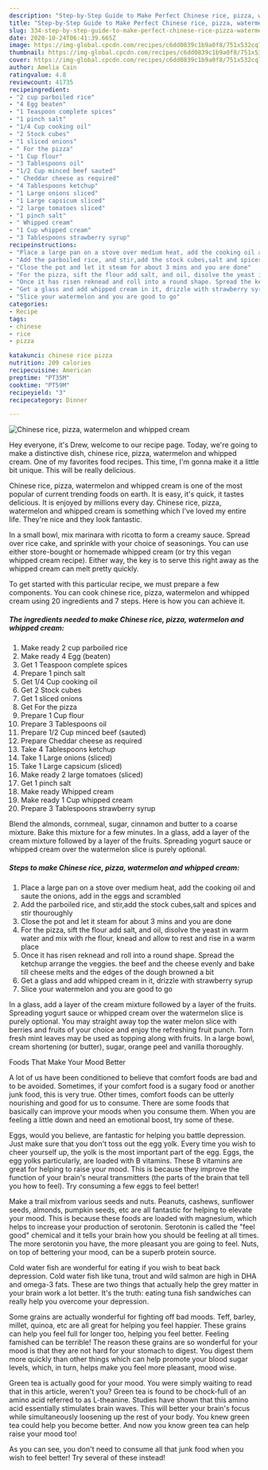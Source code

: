 ```yaml
---
description: "Step-by-Step Guide to Make Perfect Chinese rice, pizza, watermelon and whipped cream"
title: "Step-by-Step Guide to Make Perfect Chinese rice, pizza, watermelon and whipped cream"
slug: 334-step-by-step-guide-to-make-perfect-chinese-rice-pizza-watermelon-and-whipped-cream
date: 2020-10-24T06:41:39.665Z
image: https://img-global.cpcdn.com/recipes/c6dd0839c1b9a0f8/751x532cq70/chinese-rice-pizza-watermelon-and-whipped-cream-recipe-main-photo.jpg
thumbnail: https://img-global.cpcdn.com/recipes/c6dd0839c1b9a0f8/751x532cq70/chinese-rice-pizza-watermelon-and-whipped-cream-recipe-main-photo.jpg
cover: https://img-global.cpcdn.com/recipes/c6dd0839c1b9a0f8/751x532cq70/chinese-rice-pizza-watermelon-and-whipped-cream-recipe-main-photo.jpg
author: Amelia Cain
ratingvalue: 4.8
reviewcount: 41735
recipeingredient:
- "2 cup parboiled rice"
- "4 Egg beaten"
- "1 Teaspoon complete spices"
- "1 pinch salt"
- "1/4 Cup cooking oil"
- "2 Stock cubes"
- "1 sliced onions"
- " For the pizza"
- "1 Cup flour"
- "3 Tablespoons oil"
- "1/2 Cup minced beef sauted"
- " Cheddar cheese as required"
- "4 Tablespoons ketchup"
- "1 Large onions sliced"
- "1 Large capsicum sliced"
- "2 large tomatoes sliced"
- "1 pinch salt"
- " Whipped cream"
- "1 Cup whipped cream"
- "3 Tablespoons strawberry syrup"
recipeinstructions:
- "Place a large pan on a stove over medium heat, add the cooking oil and saute the onions, add in the eggs and scrambled"
- "Add the parboiled rice, and stir,add the stock cubes,salt and spices and stir thouroughly"
- "Close the pot and let it steam for about 3 mins and you are done"
- "For the pizza, sift the flour add salt, and oil, disolve the yeast in warm water and mix with rhe flour, knead and allow to rest and rise in a warm place"
- "Once it has risen reknead and roll into a round shape. Spread the ketchup arrange the veggies. the beef and the cheese evenly and bake till cheese melts and the edges of the dough browned a bit"
- "Get a glass and add whipped cream in it, drizzle with strawberry syrup"
- "Slice your watermelon and you are good to go"
categories:
- Recipe
tags:
- chinese
- rice
- pizza

katakunci: chinese rice pizza 
nutrition: 209 calories
recipecuisine: American
preptime: "PT35M"
cooktime: "PT59M"
recipeyield: "3"
recipecategory: Dinner

---
```



![Chinese rice, pizza, watermelon and whipped cream](https://img-global.cpcdn.com/recipes/c6dd0839c1b9a0f8/751x532cq70/chinese-rice-pizza-watermelon-and-whipped-cream-recipe-main-photo.jpg)

Hey everyone, it's Drew, welcome to our recipe page. Today, we're going to make a distinctive dish, chinese rice, pizza, watermelon and whipped cream. One of my favorites food recipes. This time, I'm gonna make it a little bit unique. This will be really delicious.

Chinese rice, pizza, watermelon and whipped cream is one of the most popular of current trending foods on earth. It is easy, it's quick, it tastes delicious. It is enjoyed by millions every day. Chinese rice, pizza, watermelon and whipped cream is something which I've loved my entire life. They're nice and they look fantastic.

In a small bowl, mix marinara with ricotta to form a creamy sauce. Spread over rice cake, and sprinkle with your choice of seasonings. You can use either store-bought or homemade whipped cream (or try this vegan whipped cream recipe). Either way, the key is to serve this right away as the whipped cream can melt pretty quickly.


To get started with this particular recipe, we must prepare a few components. You can cook chinese rice, pizza, watermelon and whipped cream using 20 ingredients and 7 steps. Here is how you can achieve it.

<!--inarticleads1-->

##### The ingredients needed to make Chinese rice, pizza, watermelon and whipped cream:

1. Make ready 2 cup parboiled rice
1. Make ready 4 Egg (beaten)
1. Get 1 Teaspoon complete spices
1. Prepare 1 pinch salt
1. Get 1/4 Cup cooking oil
1. Get 2 Stock cubes
1. Get 1 sliced onions
1. Get  For the pizza
1. Prepare 1 Cup flour
1. Prepare 3 Tablespoons oil
1. Prepare 1/2 Cup minced beef (sauted)
1. Prepare  Cheddar cheese as required
1. Take 4 Tablespoons ketchup
1. Take 1 Large onions (sliced)
1. Take 1 Large capsicum (sliced)
1. Make ready 2 large tomatoes (sliced)
1. Get 1 pinch salt
1. Make ready  Whipped cream
1. Make ready 1 Cup whipped cream
1. Prepare 3 Tablespoons strawberry syrup


Blend the almonds, cornmeal, sugar, cinnamon and butter to a coarse mixture. Bake this mixture for a few minutes. In a glass, add a layer of the cream mixture followed by a layer of the fruits. Spreading yogurt sauce or whipped cream over the watermelon slice is purely optional. 

<!--inarticleads2-->

##### Steps to make Chinese rice, pizza, watermelon and whipped cream:

1. Place a large pan on a stove over medium heat, add the cooking oil and saute the onions, add in the eggs and scrambled
1. Add the parboiled rice, and stir,add the stock cubes,salt and spices and stir thouroughly
1. Close the pot and let it steam for about 3 mins and you are done
1. For the pizza, sift the flour add salt, and oil, disolve the yeast in warm water and mix with rhe flour, knead and allow to rest and rise in a warm place
1. Once it has risen reknead and roll into a round shape. Spread the ketchup arrange the veggies. the beef and the cheese evenly and bake till cheese melts and the edges of the dough browned a bit
1. Get a glass and add whipped cream in it, drizzle with strawberry syrup
1. Slice your watermelon and you are good to go


In a glass, add a layer of the cream mixture followed by a layer of the fruits. Spreading yogurt sauce or whipped cream over the watermelon slice is purely optional. You may straight away top the water melon slice with berries and fruits of your choice and enjoy the refreshing fruit punch. Torn fresh mint leaves may be used as topping along with fruits. In a large bowl, cream shortening (or butter), sugar, orange peel and vanilla thoroughly. 

Foods That Make Your Mood Better


A lot of us have been conditioned to believe that comfort foods are bad and to be avoided. Sometimes, if your comfort food is a sugary food or another junk food, this is very true. Other times, comfort foods can be utterly nourishing and good for us to consume. There are some foods that basically can improve your moods when you consume them. When you are feeling a little down and need an emotional boost, try some of these.

Eggs, would you believe, are fantastic for helping you battle depression. Just make sure that you don't toss out the egg yolk. Every time you wish to cheer yourself up, the yolk is the most important part of the egg. Eggs, the egg yolks particularly, are loaded with B vitamins. These B vitamins are great for helping to raise your mood. This is because they improve the function of your brain's neural transmitters (the parts of the brain that tell you how to feel). Try consuming a few eggs to feel better!

Make a trail mixfrom various seeds and nuts. Peanuts, cashews, sunflower seeds, almonds, pumpkin seeds, etc are all fantastic for helping to elevate your mood. This is because these foods are loaded with magnesium, which helps to increase your production of serotonin. Serotonin is called the "feel good" chemical and it tells your brain how you should be feeling at all times. The more serotonin you have, the more pleasant you are going to feel. Nuts, on top of bettering your mood, can be a superb protein source.

Cold water fish are wonderful for eating if you wish to beat back depression. Cold water fish like tuna, trout and wild salmon are high in DHA and omega-3 fats. These are two things that actually help the grey matter in your brain work a lot better. It's the truth: eating tuna fish sandwiches can really help you overcome your depression. 

Some grains are actually wonderful for fighting off bad moods. Teff, barley, millet, quinoa, etc are all great for helping you feel happier. These grains can help you feel full for longer too, helping you feel better. Feeling famished can be terrible! The reason these grains are so wonderful for your mood is that they are not hard for your stomach to digest. You digest them more quickly than other things which can help promote your blood sugar levels, which, in turn, helps make you feel more pleasant, mood wise.

Green tea is actually good for your mood. You were simply waiting to read that in this article, weren't you? Green tea is found to be chock-full of an amino acid referred to as L-theanine. Studies have shown that this amino acid essentially stimulates brain waves. This will better your brain's focus while simultaneously loosening up the rest of your body. You knew green tea could help you become better. And now you know green tea can help raise your mood too!

As you can see, you don't need to consume all that junk food when you wish to feel better! Try several of these instead!

